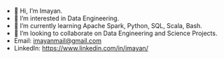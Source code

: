 - 👋 Hi, I’m Imayan.
- 👀 I’m interested in Data Engineering.
- 🌱 I’m currently learning Apache Spark, Python, SQL, Scala, Bash.
- 💞️ I’m looking to collaborate on Data Engineering and Science Projects. 
- Email: imayanmail@gmail.com
- LinkedIn: https://www.linkedin.com/in/imayan/
